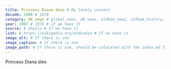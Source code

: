 ```yaml
---
title: Princess Diana dies # My lovely content
decade: 1990 # 1970
category: UK_news # global_news, UK_news, oldham_news, oldham_history, towers, surrounding_estate # Always exactly one category
year: 1997 # 1975 # if we have it
source: # Sheila # If we have it
link: # https://wikipedia.org/dsdsadsa # If we have it
image_alt: # If there is one
image_caption: # If there is one
image_path: # If there is one, should be colocated with the index.md file in the folder
---
```


Princess Diana dies
